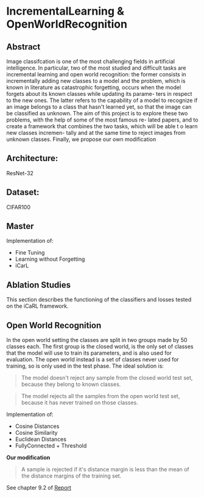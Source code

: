 # IncrementalLearning & OpenWorldRecognition
## Abstract
Image classifcation is one of the most challenging fields in artificial intelligence. In particular, two of the most studied and difficult tasks are incremental learning and open world recognition: the former consists in incrementally adding new classes to a model and the problem, which is known in literature as catastrophic forgetting, occurs when the model forgets about its known classes while updating its parame- ters in respect to the new ones. The latter refers to the capability of a model to recognize if an image belongs to a class that hasn't learned yet, so that the image can be classified as unknown. The aim of this project is to explore these two problems, with the help of some of the most famous re- lated papers, and to create a framework that combines the two tasks, which will be able t o learn new classes incremen- tally and at the same time to reject images from unknown classes. Finally, we propose our own modification

## Architecture:
ResNet-32
## Dataset:
CIFAR100

## Master
Implementation of:
- Fine Tuning
- Learning without Forgetting
- iCarL

## Ablation Studies
This section describes the functioning of the classifiers and losses tested on the iCaRL framework.

## Open World Recognition
In the open world setting the classes are split in two groups
made by 50 classes each. The first group is the closed world,
is the only set of classes that the model will use to train
its parameters, and is also used for evaluation. The open
world instead is a set of classes never used for training, so
is only used in the test phase.
The ideal solution is: 
> The model doesn't reject any sample from the closed world test set, because they belong to known classes.

> The model rejects all the samples from the open world test set, because it has never trained on those classes.

Implementation of:
- Cosine Distances
- Cosine Similarity
- Euclidean Distances
- FullyConnected + Threshold

**Our modification**
> A sample is rejected if it's distance margin is less than the mean of the distance margins of the training set.

See chapter 9.2 of [Report](Report.pdf)
